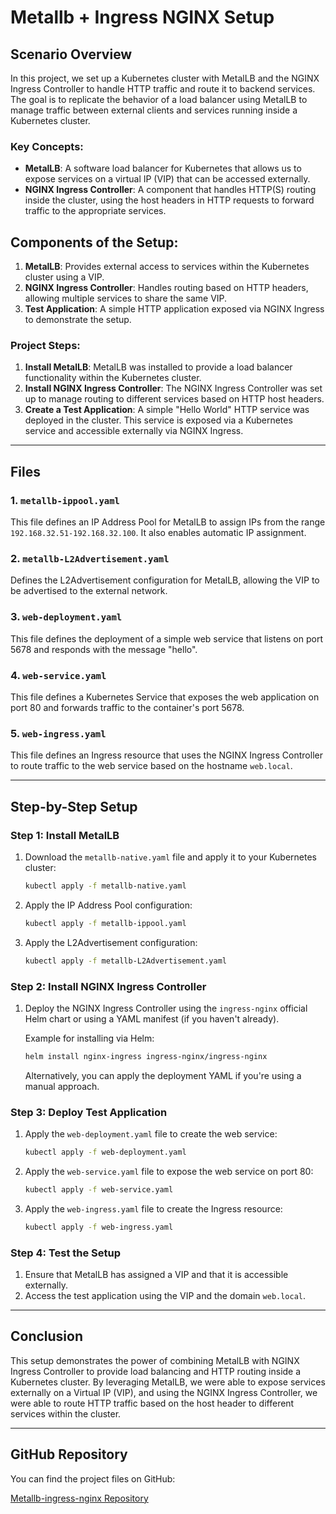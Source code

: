 
# Metallb + Ingress NGINX Setup

## Scenario Overview

In this project, we set up a Kubernetes cluster with MetalLB and the NGINX Ingress Controller to handle HTTP traffic and route it to backend services. The goal is to replicate the behavior of a load balancer using MetalLB to manage traffic between external clients and services running inside a Kubernetes cluster.

### Key Concepts:
- **MetalLB**: A software load balancer for Kubernetes that allows us to expose services on a virtual IP (VIP) that can be accessed externally.
- **NGINX Ingress Controller**: A component that handles HTTP(S) routing inside the cluster, using the host headers in HTTP requests to forward traffic to the appropriate services.

## Components of the Setup:
1. **MetalLB**: Provides external access to services within the Kubernetes cluster using a VIP.
2. **NGINX Ingress Controller**: Handles routing based on HTTP headers, allowing multiple services to share the same VIP.
3. **Test Application**: A simple HTTP application exposed via NGINX Ingress to demonstrate the setup.

### Project Steps:
1. **Install MetalLB**: MetalLB was installed to provide a load balancer functionality within the Kubernetes cluster.
2. **Install NGINX Ingress Controller**: The NGINX Ingress Controller was set up to manage routing to different services based on HTTP host headers.
3. **Create a Test Application**: A simple "Hello World" HTTP service was deployed in the cluster. This service is exposed via a Kubernetes service and accessible externally via NGINX Ingress.

---

## Files

### 1. `metallb-ippool.yaml`
This file defines an IP Address Pool for MetalLB to assign IPs from the range `192.168.32.51-192.168.32.100`. It also enables automatic IP assignment.

### 2. `metallb-L2Advertisement.yaml`
Defines the L2Advertisement configuration for MetalLB, allowing the VIP to be advertised to the external network.

### 3. `web-deployment.yaml`
This file defines the deployment of a simple web service that listens on port 5678 and responds with the message "hello".

### 4. `web-service.yaml`
This file defines a Kubernetes Service that exposes the web application on port 80 and forwards traffic to the container's port 5678.

### 5. `web-ingress.yaml`
This file defines an Ingress resource that uses the NGINX Ingress Controller to route traffic to the web service based on the hostname `web.local`.

---

## Step-by-Step Setup

### Step 1: Install MetalLB
1. Download the `metallb-native.yaml` file and apply it to your Kubernetes cluster:

    ```bash
    kubectl apply -f metallb-native.yaml
    ```

2. Apply the IP Address Pool configuration:

    ```bash
    kubectl apply -f metallb-ippool.yaml
    ```

3. Apply the L2Advertisement configuration:

    ```bash
    kubectl apply -f metallb-L2Advertisement.yaml
    ```

### Step 2: Install NGINX Ingress Controller
1. Deploy the NGINX Ingress Controller using the `ingress-nginx` official Helm chart or using a YAML manifest (if you haven't already).

    Example for installing via Helm:
    ```bash
    helm install nginx-ingress ingress-nginx/ingress-nginx
    ```

    Alternatively, you can apply the deployment YAML if you're using a manual approach.

### Step 3: Deploy Test Application
1. Apply the `web-deployment.yaml` file to create the web service:

    ```bash
    kubectl apply -f web-deployment.yaml
    ```

2. Apply the `web-service.yaml` file to expose the web service on port 80:

    ```bash
    kubectl apply -f web-service.yaml
    ```

3. Apply the `web-ingress.yaml` file to create the Ingress resource:

    ```bash
    kubectl apply -f web-ingress.yaml
    ```

### Step 4: Test the Setup
1. Ensure that MetalLB has assigned a VIP and that it is accessible externally.
2. Access the test application using the VIP and the domain `web.local`.

---

## Conclusion

This setup demonstrates the power of combining MetalLB with NGINX Ingress Controller to provide load balancing and HTTP routing inside a Kubernetes cluster. By leveraging MetalLB, we were able to expose services externally on a Virtual IP (VIP), and using the NGINX Ingress Controller, we were able to route HTTP traffic based on the host header to different services within the cluster.

---

## GitHub Repository

You can find the project files on GitHub:

[Metallb-ingress-nginx Repository](https://github.com/amiirsadeghi/Metallb-ingress-nginx)
